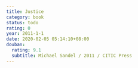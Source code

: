 ```yaml
---
title: Justice
category: book
status: todo
rating: 0
year: 2011-1-1
date: 2020-02-05 05:14:10+08:00
douban:
  rating: 9.1
  subtitle: Michael Sandel / 2011 / CITIC Press
---
```




